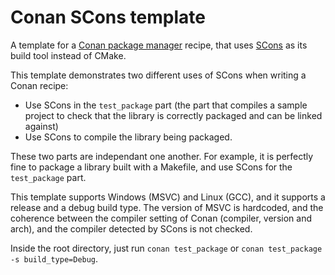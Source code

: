 # Conan SCons template

A template for a [Conan package manager][1] recipe, that uses [SCons][2] as its build tool instead of CMake.

This template demonstrates two different uses of SCons when writing a Conan recipe:
- Use SCons in the `test_package` part (the part that compiles a sample project to check that
  the library is correctly packaged and can be linked against)
- Use SCons to compile the library being packaged.

These two parts are independant one another. For example, it is perfectly fine to package a library
built with a Makefile, and use SCons for the `test_package` part.

This template supports Windows (MSVC) and Linux (GCC), and it supports a release and a debug build type.
The version of MSVC is hardcoded, and the coherence between the compiler setting of Conan (compiler, version
and arch), and the compiler detected by SCons is not checked.

Inside the root directory, just run `conan test_package` or `conan test_package -s build_type=Debug`.

[1]: https://github.com/lasote/conan
[2]: https://bitbucket.org/scons/scons
